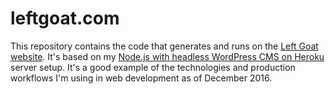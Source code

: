# leftgoat.com
This repository contains the code that generates and runs on the [Left Goat website](https://www.leftgoat.com).  It's based on my [Node.js with headless WordPress CMS on Heroku](https://github.com/codyml/node-headless-wordpress) server setup.  It's a good example of the technologies and production workflows I'm using in web development as of December 2016.
